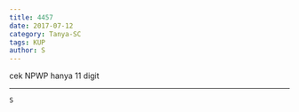 ```yaml
---
title: 4457
date: 2017-07-12
category: Tanya-SC
tags: KUP
author: S
---
```


cek NPWP hanya 11 digit

---



`S`
